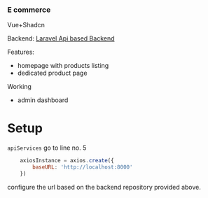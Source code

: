 ### E commerce
Vue+Shadcn

Backend: [Laravel Api based Backend](https://github.com/hrmilon/laravel-ecommerce)

Features:
- homepage with products listing
- dedicated product page

Working
- admin dashboard

# Setup 
`apiServices` go to line no. 5

```js
    axiosInstance = axios.create({
        baseURL: 'http://localhost:8000'
    })
```
configure the url based on the backend repository provided above.